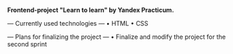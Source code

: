 **Frontend-project "Learn to learn" by Yandex Practicum.**

— Currently used technologies —
• HTML
• CSS

— Plans for finalizing the project —
• Finalize and modify the project for the second sprint
